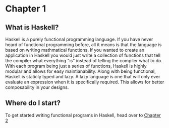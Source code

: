 # Chapter 1
## What is Haskell?
Haskell is a purely functional programming language. If you have never heard of functional programming before, all it means is that the language is based on writing mathmatical functions. If you wanted to create an application in Haskell you would just write a collection of functions that tell the compiler what everything "is" instead of telling the compiler what to do. With each program being just a series of functions, Haskell is highly modular and allows for easy maintianability. Along with being functional, Haskell is staticly typed and lazy. A lazy language is one that will only ever evaluate an expression when it is specifically required. This allows for better composability in your designs.

## Where do I start?
To get started writing functional programs in Haskell, head over to [Chapter 2](https://www.example.com)
